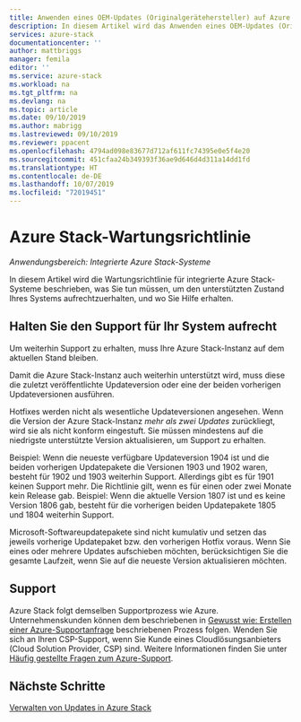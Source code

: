 ```yaml
---
title: Anwenden eines OEM-Updates (Originalgerätehersteller) auf Azure Stack | Microsoft-Dokumentation
description: In diesem Artikel wird das Anwenden eines OEM-Updates (Originalgerätehersteller) auf Azure Stack erläutert.
services: azure-stack
documentationcenter: ''
author: mattbriggs
manager: femila
editor: ''
ms.service: azure-stack
ms.workload: na
ms.tgt_pltfrm: na
ms.devlang: na
ms.topic: article
ms.date: 09/10/2019
ms.author: mabrigg
ms.lastreviewed: 09/10/2019
ms.reviewer: ppacent
ms.openlocfilehash: 4794ad098e83677d712af611fc74395e0e5f4e20
ms.sourcegitcommit: 451cfaa24b349393f36ae9d646d4d311a14dd1fd
ms.translationtype: HT
ms.contentlocale: de-DE
ms.lasthandoff: 10/07/2019
ms.locfileid: "72019451"
---
```

# <a name="azure-stack-servicing-policy"></a>Azure Stack-Wartungsrichtlinie

*Anwendungsbereich: Integrierte Azure Stack-Systeme*

In diesem Artikel wird die Wartungsrichtlinie für integrierte Azure Stack-Systeme beschrieben, was Sie tun müssen, um den unterstützten Zustand Ihres Systems aufrechtzuerhalten, und wo Sie Hilfe erhalten.

## <a name="keep-your-system-under-support"></a>Halten Sie den Support für Ihr System aufrecht

Um weiterhin Support zu erhalten, muss Ihre Azure Stack-Instanz auf dem aktuellen Stand bleiben.

Damit die Azure Stack-Instanz auch weiterhin unterstützt wird, muss diese die zuletzt veröffentlichte Updateversion oder eine der beiden vorherigen Updateversionen ausführen.

Hotfixes werden nicht als wesentliche Updateversionen angesehen. Wenn die Version der Azure Stack-Instanz *mehr als zwei Updates* zurückliegt, wird sie als nicht konform eingestuft. Sie müssen mindestens auf die niedrigste unterstützte Version aktualisieren, um Support zu erhalten.

Beispiel: Wenn die neueste verfügbare Updateversion 1904 ist und die beiden vorherigen Updatepakete die Versionen 1903 und 1902 waren, besteht für 1902 und 1903 weiterhin Support. Allerdings gibt es für 1901 keinen Support mehr. Die Richtlinie gilt, wenn es für einen oder zwei Monate kein Release gab. Beispiel: Wenn die aktuelle Version 1807 ist und es keine Version 1806 gab, besteht für die vorherigen beiden Updatepakete 1805 und 1804 weiterhin Support.

Microsoft-Softwareupdatepakete sind nicht kumulativ und setzen das jeweils vorherige Updatepaket bzw. den vorherigen Hotfix voraus. Wenn Sie eines oder mehrere Updates aufschieben möchten, berücksichtigen Sie die gesamte Laufzeit, wenn Sie auf die neueste Version aktualisieren möchten.

## <a name="get-support"></a>Support

Azure Stack folgt demselben Supportprozess wie Azure. Unternehmenskunden können dem beschriebenen in [Gewusst wie: Erstellen einer Azure-Supportanfrage](https://docs.microsoft.com/azure/azure-supportability/how-to-create-azure-support-request) beschriebenen Prozess folgen. Wenden Sie sich an Ihren CSP-Support, wenn Sie Kunde eines Cloudlösungsanbieters (Cloud Solution Provider, CSP) sind. Weitere Informationen finden Sie unter [Häufig gestellte Fragen zum Azure-Support](https://azure.microsoft.com/support/faq/).

## <a name="next-steps"></a>Nächste Schritte

[Verwalten von Updates in Azure Stack](azure-stack-updates.md)
